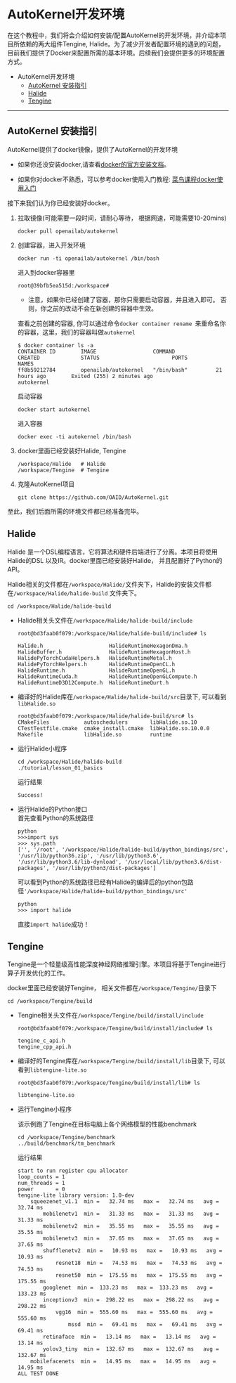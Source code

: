 # AutoKernel开发环境

在这个教程中，我们将会介绍如何安装/配置AutoKernel的开发环境，并介绍本项目所依赖的两大组件Tengine, Halide。为了减少开发者配置环境的遇到的问题，目前我们提供了Docker来配置所需的基本环境。后续我们会提供更多的环境配置方式。

- AutoKernel开发环境
  - [AutoKernel 安装指引](#autokernel-安装指引)
  - [Halide](#halide)
  - [Tengine](#tengine)
-------------------

## AutoKernel 安装指引 
AutoKernel提供了docker镜像，提供了AutoKernel的开发环境

- 如果你还没安装docker,请查看[docker的官方安装文档](https://docs.docker.com/engine/install/debian/)。

- 如果你对docker不熟悉，可以参考docker使用入门教程: [菜鸟课程docker使用入门](https://www.runoob.com/docker/docker-hello-world.html)

接下来我们认为你已经安装好docker。

1. 拉取镜像(可能需要一段时间，请耐心等待， 根据网速，可能需要10-20mins)
    ```
    docker pull openailab/autokernel
    ```
2. 创建容器，进入开发环境
    ```
    docker run -ti openailab/autokernel /bin/bash 
    ```
    进入到docker容器里
    ```
    root@39bfb5ea515d:/workspace#
    ```
    * 注意，如果你已经创建了容器，那你只需要启动容器，并且进入即可。 否则，你之前的改动不会在新创建的容器中生效。

    查看之前创建的容器, 你可以通过命令`docker container rename `来重命名你的容器，这里，我们的容器叫做`autokernel`
    ```
    $ docker container ls -a
    CONTAINER ID        IMAGE                  COMMAND             CREATED             STATUS                       PORTS               NAMES
    ff8b59212784        openailab/autokernel   "/bin/bash"         21 hours ago        Exited (255) 2 minutes ago                       autokernel
    ```

    启动容器
    ```
    docker start autokernel
    ```
    进入容器
    ```
    docker exec -ti autokernel /bin/bash
    ```
3. docker里面已经安装好Halide, Tengine
    ```
    /workspace/Halide	# Halide
    /workspace/Tengine  # Tengine
    ```

4. 克隆AutoKernel项目
    ```
    git clone https://github.com/OAID/AutoKernel.git
    ```

至此，我们后面所需的环境文件都已经准备完毕。

## Halide
Halide 是一个DSL编程语言，它将算法和硬件后端进行了分离。本项目将使用Halide的DSL 以及IR。docker里面已经安装好Halide， 并且配置好了Python的API。

Halide相关的文件都在`/workspace/Halide/`文件夹下，Halide的安装文件都在`/workspace/Halide/halide-build` 文件夹下。

```
cd /workspace/Halide/halide-build
```
* Halide相关头文件在`/workspace/Halide/halide-build/include`
    ```
    root@bd3faab0f079:/workspace/Halide/halide-build/include# ls

    Halide.h                     HalideRuntimeHexagonDma.h
    HalideBuffer.h               HalideRuntimeHexagonHost.h
    HalidePyTorchCudaHelpers.h   HalideRuntimeMetal.h
    HalidePyTorchHelpers.h       HalideRuntimeOpenCL.h
    HalideRuntime.h              HalideRuntimeOpenGL.h
    HalideRuntimeCuda.h          HalideRuntimeOpenGLCompute.h
    HalideRuntimeD3D12Compute.h  HalideRuntimeQurt.h
    ```
* 编译好的Halide库在`/workspace/Halide/halide-build/src`目录下, 可以看到`libHalide.so` 
    ```
    root@bd3faab0f079:/workspace/Halide/halide-build/src# ls 
    CMakeFiles           autoschedulers       libHalide.so.10
    CTestTestfile.cmake  cmake_install.cmake  libHalide.so.10.0.0
    Makefile             libHalide.so         runtime
    ```
* 运行Halide小程序
    ```
    cd /workspace/Halide/halide-build
    ./tutorial/lesson_01_basics 
    ```
    运行结果
    ```
    Success!
    ```
* 运行Halide的Python接口    
    首先查看Python的系统路径
    ```
    python
    >>>import sys
    >>> sys.path
    ['', '/root', '/workspace/Halide/halide-build/python_bindings/src', '/usr/lib/python36.zip', '/usr/lib/python3.6', '/usr/lib/python3.6/lib-dynload', '/usr/local/lib/python3.6/dist-packages', '/usr/lib/python3/dist-packages']
    ```
    可以看到Python的系统路径已经有Halide的编译后的python包路径`'/workspace/Halide/halide-build/python_bindings/src'`
    ```
    python
    >>> import halide
    ```
    直接`import halide`成功！



## Tengine
Tengine是一个轻量级高性能深度神经网络推理引擎。本项目将基于Tengine进行算子开发优化的工作。

docker里面已经安装好Tengine， 相关文件都在`/workspace/Tengine/`目录下
```
cd /workspace/Tengine/build
```
* Tengine相关头文件在`/workspace/Tengine/build/install/include`
    ```
    root@bd3faab0f079:/workspace/Tengine/build/install/include# ls

    tengine_c_api.h
    tengine_cpp_api.h
    ```
* 编译好的Tengine库在`/workspace/Tengine/build/install/lib`目录下, 可以看到`libtengine-lite.so` 
    ```
    root@bd3faab0f079:/workspace/Tengine/build/install/lib# ls 

    libtengine-lite.so
    ```
* 运行Tengine小程序

    该示例跑了Tengine在目标电脑上各个网络模型的性能benchmark
    ```
    cd /workspace/Tengine/benchmark
    ../build/benchmark/tm_benchmark
    ```
    运行结果
    ```
    start to run register cpu allocator
    loop_counts = 1
    num_threads = 1
    power       = 0
    tengine-lite library version: 1.0-dev
        squeezenet_v1.1  min =   32.74 ms   max =   32.74 ms   avg =   32.74 ms
            mobilenetv1  min =   31.33 ms   max =   31.33 ms   avg =   31.33 ms
            mobilenetv2  min =   35.55 ms   max =   35.55 ms   avg =   35.55 ms
            mobilenetv3  min =   37.65 ms   max =   37.65 ms   avg =   37.65 ms
            shufflenetv2  min =   10.93 ms   max =   10.93 ms   avg =   10.93 ms
                resnet18  min =   74.53 ms   max =   74.53 ms   avg =   74.53 ms
                resnet50  min =  175.55 ms   max =  175.55 ms   avg =  175.55 ms
            googlenet  min =  133.23 ms   max =  133.23 ms   avg =  133.23 ms
            inceptionv3  min =  298.22 ms   max =  298.22 ms   avg =  298.22 ms
                vgg16  min =  555.60 ms   max =  555.60 ms   avg =  555.60 ms
                    mssd  min =   69.41 ms   max =   69.41 ms   avg =   69.41 ms
            retinaface  min =   13.14 ms   max =   13.14 ms   avg =   13.14 ms
            yolov3_tiny  min =  132.67 ms   max =  132.67 ms   avg =  132.67 ms
        mobilefacenets  min =   14.95 ms   max =   14.95 ms   avg =   14.95 ms
    ALL TEST DONE
    ```
